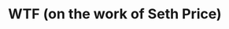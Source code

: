 ---
ee_id_thing: '4358'
site: '1'
type: '2'
inv_num: 2016-060
url: 2016-060-wtf
title: WTF (on the work of Seth Price)
year: '2016'
display_year: '2016'
medium: Essay
dims: ''
pitch: 'Short essay on Seth Prices wrk, published in Seth Price: Social Synthetic
  :)'
ps: ''
live_url: ''
related: ''
youtube: ''
related_code: ''
imgs: WTF-2016-060-database-ih--IjMz.jpg
subheading: ''
download: wtf-2016-060-digital-master-ih.pdf
add_credit: ''
commission: ''
layout: things-i-made
---